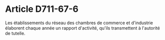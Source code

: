 # Article D711-67-6

Les établissements du réseau des chambres de commerce et d'industrie élaborent chaque année un rapport d'activité, qu'ils transmettent à l'autorité de tutelle.